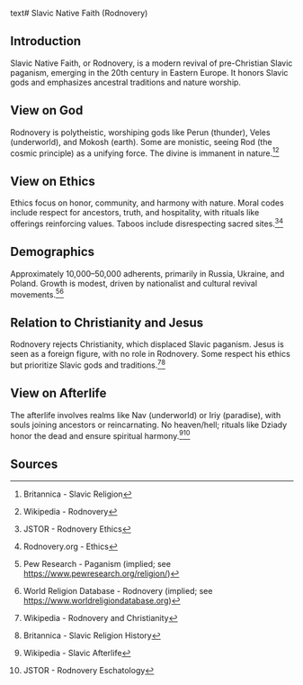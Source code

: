 text# Slavic Native Faith (Rodnovery)
## Introduction
Slavic Native Faith, or Rodnovery, is a modern revival of pre-Christian Slavic paganism, emerging in the 20th century in Eastern Europe. It honors Slavic gods and emphasizes ancestral traditions and nature worship.
## View on God
Rodnovery is polytheistic, worshiping gods like Perun (thunder), Veles (underworld), and Mokosh (earth). Some are monistic, seeing Rod (the cosmic principle) as a unifying force. The divine is immanent in nature.[^51][^52]
## View on Ethics
Ethics focus on honor, community, and harmony with nature. Moral codes include respect for ancestors, truth, and hospitality, with rituals like offerings reinforcing values. Taboos include disrespecting sacred sites.[^53][^54]
## Demographics
Approximately 10,000–50,000 adherents, primarily in Russia, Ukraine, and Poland. Growth is modest, driven by nationalist and cultural revival movements.[^55][^56]
## Relation to Christianity and Jesus
Rodnovery rejects Christianity, which displaced Slavic paganism. Jesus is seen as a foreign figure, with no role in Rodnovery. Some respect his ethics but prioritize Slavic gods and traditions.[^57][^58]
## View on Afterlife
The afterlife involves realms like Nav (underworld) or Iriy (paradise), with souls joining ancestors or reincarnating. No heaven/hell; rituals like Dziady honor the dead and ensure spiritual harmony.[^59][^60]
## Sources
[^51]: Britannica - Slavic Religion[](https://www.britannica.com/topic/Slavic-religion)
[^52]: Wikipedia - Rodnovery[](https://en.wikipedia.org/wiki/Rodnovery)
[^53]: JSTOR - Rodnovery Ethics[](https://www.jstor.org/stable/3260499)
[^54]: Rodnovery.org - Ethics[](https://www.rodnovery.org/ethics)
[^55]: Pew Research - Paganism (implied; see https://www.pewresearch.org/religion/)
[^56]: World Religion Database - Rodnovery (implied; see https://www.worldreligiondatabase.org)
[^57]: Wikipedia - Rodnovery and Christianity[](https://en.wikipedia.org/wiki/Rodnovery#Christianity)
[^58]: Britannica - Slavic Religion History[](https://www.britannica.com/topic/Slavic-religion)
[^59]: Wikipedia - Slavic Afterlife[](https://en.wikipedia.org/wiki/Slavic_mythology#Afterlife)
[^60]: JSTOR - Rodnovery Eschatology[](https://www.jstor.org/stable/3260500)
